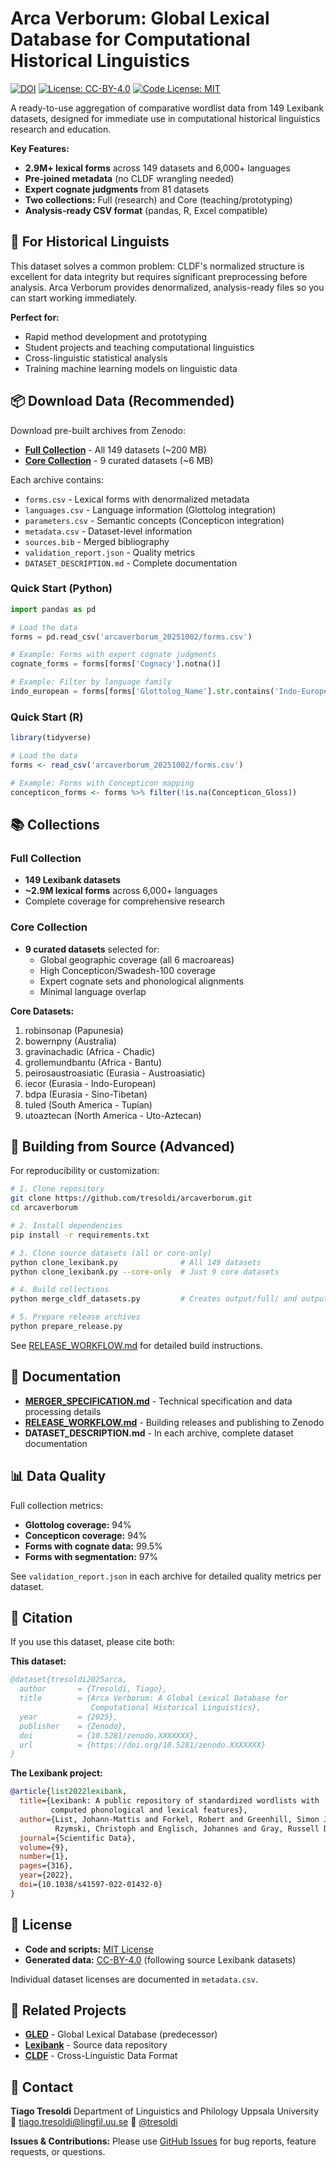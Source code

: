 # Arca Verborum: Global Lexical Database for Computational Historical Linguistics

[![DOI](https://zenodo.org/badge/DOI/10.5281/zenodo.XXXXXXX.svg)](https://doi.org/10.5281/zenodo.XXXXXXX)
[![License: CC-BY-4.0](https://img.shields.io/badge/License-CC%20BY%204.0-lightgrey.svg)](https://creativecommons.org/licenses/by/4.0/)
[![Code License: MIT](https://img.shields.io/badge/Code%20License-MIT-green.svg)](https://opensource.org/licenses/MIT)

A ready-to-use aggregation of comparative wordlist data from 149 Lexibank datasets, designed for immediate use in computational historical linguistics research and education.

**Key Features:**
- **2.9M+ lexical forms** across 149 datasets and 6,000+ languages
- **Pre-joined metadata** (no CLDF wrangling needed)
- **Expert cognate judgments** from 81 datasets
- **Two collections:** Full (research) and Core (teaching/prototyping)
- **Analysis-ready CSV format** (pandas, R, Excel compatible)

## 🎯 For Historical Linguists

This dataset solves a common problem: CLDF's normalized structure is excellent for data integrity but requires significant preprocessing before analysis. Arca Verborum provides denormalized, analysis-ready files so you can start working immediately.

**Perfect for:**
- Rapid method development and prototyping
- Student projects and teaching computational linguistics
- Cross-linguistic statistical analysis
- Training machine learning models on linguistic data

## 📦 Download Data (Recommended)

Download pre-built archives from Zenodo:

- **[Full Collection](https://doi.org/10.5281/zenodo.XXXXXXX)** - All 149 datasets (~200 MB)
- **[Core Collection](https://doi.org/10.5281/zenodo.XXXXXXX)** - 9 curated datasets (~6 MB)

Each archive contains:
- `forms.csv` - Lexical forms with denormalized metadata
- `languages.csv` - Language information (Glottolog integration)
- `parameters.csv` - Semantic concepts (Concepticon integration)
- `metadata.csv` - Dataset-level information
- `sources.bib` - Merged bibliography
- `validation_report.json` - Quality metrics
- `DATASET_DESCRIPTION.md` - Complete documentation

### Quick Start (Python)

```python
import pandas as pd

# Load the data
forms = pd.read_csv('arcaverborum_20251002/forms.csv')

# Example: Forms with expert cognate judgments
cognate_forms = forms[forms['Cognacy'].notna()]

# Example: Filter by language family
indo_european = forms[forms['Glottolog_Name'].str.contains('Indo-European', na=False)]
```

### Quick Start (R)

```r
library(tidyverse)

# Load the data
forms <- read_csv('arcaverborum_20251002/forms.csv')

# Example: Forms with Concepticon mapping
concepticon_forms <- forms %>% filter(!is.na(Concepticon_Gloss))
```

## 📚 Collections

### Full Collection
- **149 Lexibank datasets**
- **~2.9M lexical forms** across 6,000+ languages
- Complete coverage for comprehensive research

### Core Collection
- **9 curated datasets** selected for:
  - Global geographic coverage (all 6 macroareas)
  - High Concepticon/Swadesh-100 coverage
  - Expert cognate sets and phonological alignments
  - Minimal language overlap

**Core Datasets:**
1. robinsonap (Papunesia)
2. bowernpny (Australia)
3. gravinachadic (Africa - Chadic)
4. grollemundbantu (Africa - Bantu)
5. peirosaustroasiatic (Eurasia - Austroasiatic)
6. iecor (Eurasia - Indo-European)
7. bdpa (Eurasia - Sino-Tibetan)
8. tuled (South America - Tupían)
9. utoaztecan (North America - Uto-Aztecan)

## 🔧 Building from Source (Advanced)

For reproducibility or customization:

```bash
# 1. Clone repository
git clone https://github.com/tresoldi/arcaverborum.git
cd arcaverborum

# 2. Install dependencies
pip install -r requirements.txt

# 3. Clone source datasets (all or core-only)
python clone_lexibank.py              # All 149 datasets
python clone_lexibank.py --core-only  # Just 9 core datasets

# 4. Build collections
python merge_cldf_datasets.py         # Creates output/full/ and output/core/

# 5. Prepare release archives
python prepare_release.py
```

See [RELEASE_WORKFLOW.md](RELEASE_WORKFLOW.md) for detailed build instructions.

## 📖 Documentation

- **[MERGER_SPECIFICATION.md](MERGER_SPECIFICATION.md)** - Technical specification and data processing details
- **[RELEASE_WORKFLOW.md](RELEASE_WORKFLOW.md)** - Building releases and publishing to Zenodo
- **DATASET_DESCRIPTION.md** - In each archive, complete dataset documentation

## 📊 Data Quality

Full collection metrics:
- **Glottolog coverage:** 94%
- **Concepticon coverage:** 94%
- **Forms with cognate data:** 99.5%
- **Forms with segmentation:** 97%

See `validation_report.json` in each archive for detailed quality metrics per dataset.

## 📄 Citation

If you use this dataset, please cite both:

**This dataset:**
```bibtex
@dataset{tresoldi2025arca,
  author       = {Tresoldi, Tiago},
  title        = {Arca Verborum: A Global Lexical Database for
                  Computational Historical Linguistics},
  year         = {2025},
  publisher    = {Zenodo},
  doi          = {10.5281/zenodo.XXXXXXX},
  url          = {https://doi.org/10.5281/zenodo.XXXXXXX}
}
```

**The Lexibank project:**
```bibtex
@article{list2022lexibank,
  title={Lexibank: A public repository of standardized wordlists with
         computed phonological and lexical features},
  author={List, Johann-Mattis and Forkel, Robert and Greenhill, Simon J and
          Rzymski, Christoph and Englisch, Johannes and Gray, Russell D},
  journal={Scientific Data},
  volume={9},
  number={1},
  pages={316},
  year={2022},
  doi={10.1038/s41597-022-01432-0}
}
```

## 📜 License

- **Code and scripts:** [MIT License](LICENSE)
- **Generated data:** [CC-BY-4.0](https://creativecommons.org/licenses/by/4.0/) (following source Lexibank datasets)

Individual dataset licenses are documented in `metadata.csv`.

## 🔗 Related Projects

- **[GLED](https://doi.org/10.5334/johd.96)** - Global Lexical Database (predecessor)
- **[Lexibank](https://lexibank.clld.org/)** - Source data repository
- **[CLDF](https://cldf.clld.org/)** - Cross-Linguistic Data Format

## 👤 Contact

**Tiago Tresoldi**
Department of Linguistics and Philology
Uppsala University
📧 tiago.tresoldi@lingfil.uu.se
🐙 [@tresoldi](https://github.com/tresoldi)

**Issues & Contributions:**
Please use [GitHub Issues](https://github.com/tresoldi/arcaverborum/issues) for bug reports, feature requests, or questions.

